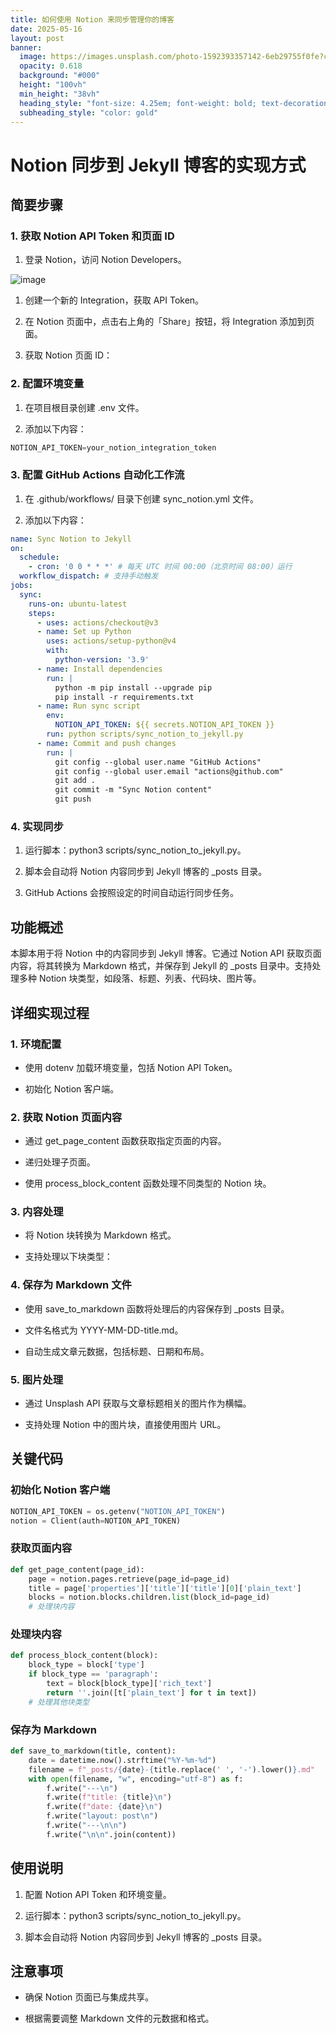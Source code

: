 ```yaml
---
title: 如何使用 Notion 来同步管理你的博客
date: 2025-05-16
layout: post
banner:
  image: https://images.unsplash.com/photo-1592393357142-6eb29755f0fe?crop=entropy&cs=tinysrgb&fit=max&fm=jpg&ixid=M3w2OTIwMzJ8MHwxfHJhbmRvbXx8fHx8fHx8fDE3NDczNjAwNDN8&ixlib=rb-4.1.0&q=80&w=1080
  opacity: 0.618
  background: "#000"
  height: "100vh"
  min_height: "38vh"
  heading_style: "font-size: 4.25em; font-weight: bold; text-decoration: underline"
  subheading_style: "color: gold"
---
```


# Notion 同步到 Jekyll 博客的实现方式

## 简要步骤

### 1. 获取 Notion API Token 和页面 ID

1. 登录 Notion，访问 Notion Developers。

![image](https://prod-files-secure.s3.us-west-2.amazonaws.com/a7a0cc5a-89b9-4cda-8686-1fba0ca52f40/d19c1afe-dea5-4312-9333-786b0ba83054/image.png?X-Amz-Algorithm=AWS4-HMAC-SHA256&X-Amz-Content-Sha256=UNSIGNED-PAYLOAD&X-Amz-Credential=ASIAZI2LB466WVWBHV2Y%2F20250516%2Fus-west-2%2Fs3%2Faws4_request&X-Amz-Date=20250516T014723Z&X-Amz-Expires=3600&X-Amz-Security-Token=IQoJb3JpZ2luX2VjEID%2F%2F%2F%2F%2F%2F%2F%2F%2F%2FwEaCXVzLXdlc3QtMiJGMEQCIF3AuHAf4M0k9aSfLippTTprdFDehSTwsR1iBP%2FR186HAiAi4O2SFzIH4k0VDFVTRGHW5%2BZ8gXIEkzHfuek12oyHbCr%2FAwg5EAAaDDYzNzQyMzE4MzgwNSIMGqrqSxuNe6zNhjd9KtwD0sbUzWbp9AjpfIg2a9bbWSMs5jn%2FYOWfz1%2FW%2Fb%2FUPtIdY0fsq6eCKl1NCnZTV%2FVC9kLvg3xKH2gdl9xWhhnIegv3lt39AiHjVOID%2BH67XMcW6gLF92acuhREy29TFBJik8EZOG9%2B7u%2BDmYORH5rgsaY5Tv19L9l6ZQC9BbFI%2FZGXCAME9KqKKVvZdu3WTE2I6ms%2BJUHUokncOnO16j7fAiSjGqwqfi0bJ2csRSBcm%2BHH%2Bz23mOQHz6rDsdXrxj5qr8X8ybrhf8IpO8ebxLi1ejzXREua7ItX1VIvflidVo%2BzqDvyrTlJnxZBfp7dRVLdiIY3c4t5dqD1%2BGoxAE2xSnjVx%2FAdcCWrEMI0j0%2FROXHOissdkWtuerS7PMyAnnZPW3aESU2RD4t5Mu2f7ZZzkL33i5nJeLoBfhKpUESWSqH6YzfDEdJBLn0G23igVNugs1JvS05EHom%2FtXqFiZZ4gA3%2B9z%2FCtZ9ErAO6qyx3sIhrC8umL6kPfe3xGvagYEWZXoe7I9uDKWR9xHd%2B2dkZ2jT6YiT045WAN9j36wWvs5SpOW2GZgS8rv7Hnav3zrZu7r%2FJHV5WST6%2F7mtgbwsSyVUX7mY1dM5BXHUvVdy4kZPKyh1njZrtJQzyvlww9P2ZwQY6pgFmL88K22oDYXgGK3C%2Bq5tPnIaAtjashV0avrnzJeiy8kpyqdEnRAZvsEA9UuHmYub3j4riaOBYaWKqnwPaz19D7%2Fh351SWvK2M4BAiR6J7uTMbou1aFHicxfFiSwtMlDfMZKi8%2FV9ToxOhHvCZ4PCl6hM4s1ycdipotFiQ8VRlljxhVQM6VNgAr4qjVjjUoByKK2v3tEZfZR0wepGdSMiFjkVnXd0I&X-Amz-Signature=0b08cc97bbbcd6d3126a8e3b2bb90a1aa225a9ef24afb74af37fba3c5792a340&X-Amz-SignedHeaders=host&x-id=GetObject)

1. 创建一个新的 Integration，获取 API Token。

1. 在 Notion 页面中，点击右上角的「Share」按钮，将 Integration 添加到页面。

1. 获取 Notion 页面 ID：


### 2. 配置环境变量

1. 在项目根目录创建 .env 文件。

1. 添加以下内容：

```javascript
NOTION_API_TOKEN=your_notion_integration_token
```

### 3. 配置 GitHub Actions 自动化工作流

1. 在 .github/workflows/ 目录下创建 sync_notion.yml 文件。

1. 添加以下内容：

```yaml
name: Sync Notion to Jekyll
on:
  schedule:
    - cron: '0 0 * * *' # 每天 UTC 时间 00:00（北京时间 08:00）运行
  workflow_dispatch: # 支持手动触发
jobs:
  sync:
    runs-on: ubuntu-latest
    steps:
      - uses: actions/checkout@v3
      - name: Set up Python
        uses: actions/setup-python@v4
        with:
          python-version: '3.9'
      - name: Install dependencies
        run: |
          python -m pip install --upgrade pip
          pip install -r requirements.txt
      - name: Run sync script
        env:
          NOTION_API_TOKEN: ${{ secrets.NOTION_API_TOKEN }}
        run: python scripts/sync_notion_to_jekyll.py
      - name: Commit and push changes
        run: |
          git config --global user.name "GitHub Actions"
          git config --global user.email "actions@github.com"
          git add .
          git commit -m "Sync Notion content"
          git push
```

### 4. 实现同步

1. 运行脚本：python3 scripts/sync_notion_to_jekyll.py。

1. 脚本会自动将 Notion 内容同步到 Jekyll 博客的 _posts 目录。

1. GitHub Actions 会按照设定的时间自动运行同步任务。

## 功能概述

本脚本用于将 Notion 中的内容同步到 Jekyll 博客。它通过 Notion API 获取页面内容，将其转换为 Markdown 格式，并保存到 Jekyll 的 _posts 目录中。支持处理多种 Notion 块类型，如段落、标题、列表、代码块、图片等。

## 详细实现过程

### 1. 环境配置

- 使用 dotenv 加载环境变量，包括 Notion API Token。

- 初始化 Notion 客户端。

### 2. 获取 Notion 页面内容

- 通过 get_page_content 函数获取指定页面的内容。

- 递归处理子页面。

- 使用 process_block_content 函数处理不同类型的 Notion 块。

### 3. 内容处理

- 将 Notion 块转换为 Markdown 格式。

- 支持处理以下块类型：


### 4. 保存为 Markdown 文件

- 使用 save_to_markdown 函数将处理后的内容保存到 _posts 目录。

- 文件名格式为 YYYY-MM-DD-title.md。

- 自动生成文章元数据，包括标题、日期和布局。

### 5. 图片处理

- 通过 Unsplash API 获取与文章标题相关的图片作为横幅。

- 支持处理 Notion 中的图片块，直接使用图片 URL。

## 关键代码

### 初始化 Notion 客户端

```python
NOTION_API_TOKEN = os.getenv("NOTION_API_TOKEN")
notion = Client(auth=NOTION_API_TOKEN)
```

### 获取页面内容

```python
def get_page_content(page_id):
    page = notion.pages.retrieve(page_id=page_id)
    title = page['properties']['title']['title'][0]['plain_text']
    blocks = notion.blocks.children.list(block_id=page_id)
    # 处理块内容
```

### 处理块内容

```python
def process_block_content(block):
    block_type = block['type']
    if block_type == 'paragraph':
        text = block[block_type]['rich_text']
        return ''.join([t['plain_text'] for t in text])
    # 处理其他块类型
```

### 保存为 Markdown

```python
def save_to_markdown(title, content):
    date = datetime.now().strftime("%Y-%m-%d")
    filename = f"_posts/{date}-{title.replace(' ', '-').lower()}.md"
    with open(filename, "w", encoding="utf-8") as f:
        f.write("---\n")
        f.write(f"title: {title}\n")
        f.write(f"date: {date}\n")
        f.write("layout: post\n")
        f.write("---\n\n")
        f.write("\n\n".join(content))
```

## 使用说明

1. 配置 Notion API Token 和环境变量。

1. 运行脚本：python3 scripts/sync_notion_to_jekyll.py。

1. 脚本会自动将 Notion 内容同步到 Jekyll 博客的 _posts 目录。

## 注意事项

- 确保 Notion 页面已与集成共享。

- 根据需要调整 Markdown 文件的元数据和格式。